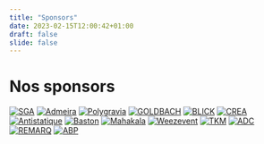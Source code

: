 ```yaml
---
title: "Sponsors"
date: 2023-02-15T12:00:42+01:00
draft: false
slide: false
---
```


# Nos sponsors

<div class="sponsors-grid">
<a href="https://www.apgsga.ch/fr/" target="_blank"><img src="/images/sponsors/472939176-sga.svg" alt="SGA" loading="lazy" /></a>
<a href="https://admeira.ch/fr/" target="_blank"><img src="/images/sponsors/472939161-admeira.svg" alt="Admeira" loading="lazy" /></a>
<a href="https://polygravia.ch/pag-accueil/" target="_blank"><img src="/images/sponsors/472939182-polygravia.svg" alt="Polygravia" loading="lazy" /></a>
<a href="https://goldbach.com/ch/fr/home" target="_blank"><img src="/images/sponsors/472939197-goldbach.svg" alt="GOLDBACH" loading="lazy" /></a>
<a href="https://www.blick.ch/fr/" target="_blank"><img src="/images/sponsors/472939158-blick.svg" alt="BLICK" loading="lazy" /></a>
<a href="https://www.creageneve.com/" target="_blank"><img src="/images/sponsors/472939171-crea.svg" alt="CREA" loading="lazy" /></a>
<a href="https://antistatique.net/" target="_blank"><img src="/images/sponsors/472939206-antistatique.svg" alt="Antistatique " loading="lazy" /></a>
<a href="https://www.baston.ch/" target="_blank"><img src="/images/sponsors/472939166-baston.svg" alt="Baston" loading="lazy" /></a>
<a href="https://mahakala.ch/" target="_blank"><img src="/images/sponsors/472939188-mahakala.svg" alt="Mahakala" loading="lazy" /></a>
<a href="https://weezevent.com/fr-ch/" target="_blank"><img src="/images/sponsors/472939203-weez.svg" alt="Weezevent" loading="lazy" /></a>
<a href="https://www.tkm.ch/" target="_blank"><img src="/images/sponsors/472939211-tkm.svg" alt="TKM" loading="lazy" /></a>
<a href="https://www.adc.ch/fr/" target="_blank"><img src="/images/sponsors/472939200-adc.svg" alt="ADC" loading="lazy" /></a>
<a href="https://www.remarq.ch/" target="_blank"><img src="/images/sponsors/472939172-remarq.svg" alt="REMARQ" loading="lazy" /></a>
<a href="https://www.abp-project.ch/" target="_blank"><img src="/images/sponsors/473421542-abp.svg" alt="ABP" loading="lazy" /></a>
</div>














